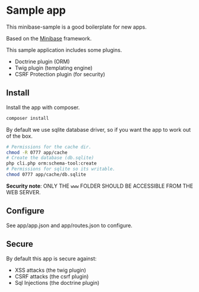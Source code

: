 # Sample app
This minibase-sample is a good boilerplate for new apps.

Based on the [Minibase](https://github.com/peec/minibase) framework. 


This sample application includes some plugins.

- Doctrine plugin (ORM)
- Twig plugin (templating engine)
- CSRF Protection plugin (for security)

## Install

Install the app with composer.

```bash
composer install
```

By default we use sqlite database driver, so if you want the app to work out of the box.

```bash
# Permissions for the cache dir.
chmod -R 0777 app/cache
# Create the database (db.sqlite)
php cli.php orm:schema-tool:create
# Permissions for sqlite so its writable.
chmod 0777 app/cache/db.sqlite
```


**Security note**: ONLY THE `www` FOLDER SHOULD BE ACCESSIBLE FROM THE WEB SERVER.


## Configure

See app/app.json and app/routes.json to configure.


## Secure

By default this app is secure against:

- XSS attacks (the twig plugin)
- CSRF attacks (the csrf plugin)
- Sql Injections (the doctrine plugin)
